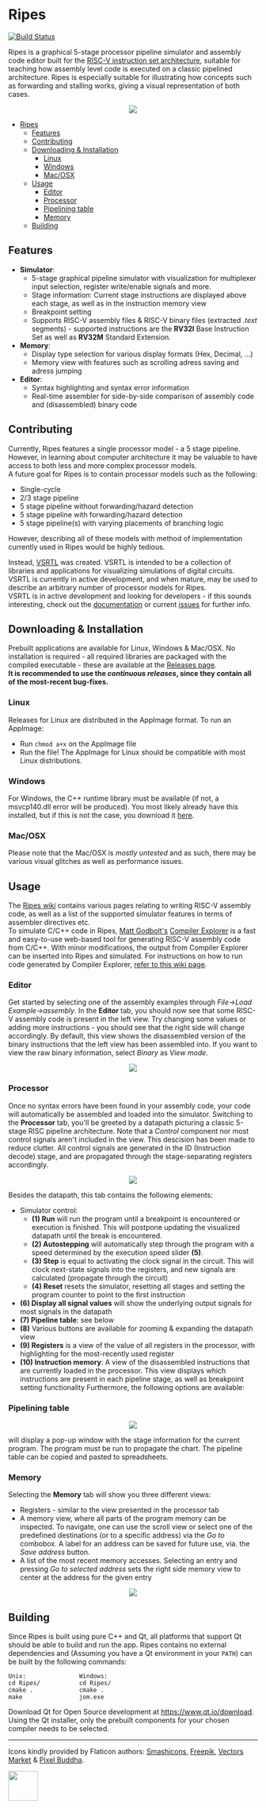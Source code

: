 # Ripes
[![Build Status](https://travis-ci.org/mortbopet/Ripes.svg?branch=master)](https://travis-ci.org/mortbopet/Ripes/)

Ripes is a graphical 5-stage processor pipeline simulator and assembly code editor built for the [RISC-V instruction set architecture](https://content.riscv.org/wp-content/uploads/2017/05/riscv-spec-v2.2.pdf), suitable for teaching how assembly level code is executed on a classic pipelined architecture. Ripes is especially suitable for illustrating how concepts such as forwarding and stalling works, giving a visual representation of both cases.
<p align="center">
    <img src="https://github.com/mortbopet/Ripes/blob/master/resources/animation.gif?raw=true" />
</p>

- [Ripes](#ripes)
  - [Features](#features)
  - [Contributing](#contributing)
  - [Downloading &amp; Installation](#downloading-amp-installation)
    - [Linux](#linux)
    - [Windows](#windows)
    - [Mac/OSX](#macosx)
  - [Usage](#usage)
    - [Editor](#editor)
    - [Processor](#processor)
    - [Pipelining table](#pipelining-table)
    - [Memory](#memory)
  - [Building](#building)

## Features
* **Simulator**:
  * 5-stage graphical pipeline simulator with visualization for multiplexer input selection, register write/enable signals and more.
  * Stage information: Current stage instructions are displayed above each stage, as well as in the instruction memory view
  * Breakpoint setting
  * Supports RISC-V assembly files & RISC-V binary files (extracted *.text* segments) - supported instructions are the **RV32I** Base Instruction Set as well as **RV32M** Standard Extension.
* **Memory**:
  * Display type selection for various display formats (Hex, Decimal, ...)
  * Memory view with features such as scrolling adress saving and adress jumping
* **Editor**:
  * Syntax highlighting and syntax error information
  * Real-time assembler for side-by-side comparison of assembly code and (disassembled) binary code

## Contributing
Currently, Ripes features a single processor model - a 5 stage pipeline. However, in learning about computer architecture it may be valuable to have access to both less and more complex processor models.  
A future goal for Ripes is to contain processor models such as the following:
* Single-cycle
* 2/3 stage pipeline
* 5 stage pipeline without forwarding/hazard detection
* 5 stage pipeline with forwarding/hazard detection
* 5 stage pipeline(s) with varying placements of branching logic

However, describing all of these models with method of implementation currently used in Ripes would be highly tedious.

Instead, [VSRTL](https://github.com/mortbopet/VSRTL) was created. VSRTL is intended to be a collection of libraries and applications for visualizing simulations of digital circuits. VSRTL is currently in active development, and when mature, may be used to describe an arbitrary number of processor models for Ripes.  
VSRTL is in active development and looking for developers - if this sounds interesting, check out the [documentation](https://github.com/mortbopet/VSRTL/tree/master/docs) or current [issues](https://github.com/mortbopet/VSRTL/issues) for further info.


## Downloading & Installation
Prebuilt applications are available for Linux, Windows & Mac/OSX. No installation is required - all required libraries are packaged with the compiled executable - these are available at the [Releases page](https://github.com/mortbopet/Ripes/releases).  
**It is recommended to use the *continuous releases*, since they contain all of the most-recent bug-fixes.**

### Linux
Releases for Linux are distributed in the AppImage format. To run an AppImage:
* Run `chmod a+x` on the AppImage file
* Run the file!
The AppImage for Linux should be compatible with most Linux distributions.

### Windows
For Windows, the C++ runtime library must be available (if not, a msvcp140.dll error will be produced). You most likely already have this installed, but if this is not the case, you download it [here](https://www.microsoft.com/en-us/download/details.aspx?id=48145).

### Mac/OSX
Please note that the Mac/OSX is *mostly untested* and as such, there may be various visual glitches as well as performance issues.

## Usage
The [Ripes wiki](https://github.com/mortbopet/Ripes/wiki) contains various pages relating to writing RISC-V assembly code, as well as a list of the supported simulator features in terms of assembler directives etc.  
To simulate C/C++ code in Ripes, [Matt Godbolt's](https://github.com/mattgodbolt) [Compiler Explorer](https://godbolt.org/) is a fast and easy-to-use web-based tool for generating RISC-V assembly code from C/C++. With minor modifications, the output from Compiler Explorer can be inserted into Ripes and simulated. For instructions on how to run code generated by Compiler Explorer, [refer to this wiki page](https://github.com/mortbopet/Ripes/wiki/Adapting-Compiler-Explorer-generated-RISC-V-assembly-code).

### Editor
Get started by selecting one of the assembly examples through *File->Load Example->assembly*. In the **Editor** tab, you should now see that some RISC-V assembly code is present in the left view.
Try changing some values or adding more instructions - you should see that the right side will change accordingly. By default, this view shows the disassembled version of the binary instructions that the left view has been assembled into.
If you want to view the raw binary information, select *Binary* as *View mode*.

<p align="center">
    <img src="https://github.com/mortbopet/Ripes/blob/master/resources/asmeditorpng.png?raw=true"/>
</p>

### Processor
Once no syntax errors have been found in your assembly code, your code will automatically be assembled and loaded into the simulator.
Switching to the **Processor** tab, you'll be greeted by a datapath picturing a classic 5-stage RISC pipeline architecture. Note that a *Control* component nor most control signals aren't included in the view. This descision has been made to reduce clutter. All control signals are generated in the ID (Instruction decode) stage, and are propagated through the stage-separating registers accordingly.

<p align="center">
    <img src="https://github.com/mortbopet/Ripes/blob/master/resources/processortab.png?raw=true"/>
</p>

Besides the datapath, this tab contains the following elements:
* Simulator control:
    * **(1) Run** will run the program until a breakpoint is encountered or execution is finished. This will postpone updating the visualized datapath until the break is encountered.
    * **(2) Autostepping** will automatically step through the program with a speed determined by the execution speed slider **(5)**. 
    * **(3) Step** is equal to activating the clock signal in the circuit. This will clock next-state signals into the registers, and new signals are calculated (propagate through the circuit)
    * **(4) Reset** resets the simulator, resetting all stages and setting the program counter to point to the first instruction
* **(6) Display all signal values** will show the underlying output signals for most signals in the datapath
* **(7) Pipeline table**: see below
* **(8)** Various buttons are available for zooming & expanding the datapath view
* **(9) Registers** is a view of the value of all registers in the processor, with highlighting for the most-recently used register
* **(10) Instruction memory**: A view of the disassembled instructions that are currently loaded in the processor. This view displays which instructions are present in each pipeline stage, as well as breakpoint setting functionality
Furthermore, the following options are available:

### Pipelining table 
<p align="center">
    <img src="https://github.com/mortbopet/Ripes/blob/master/resources/ptable.PNG?raw=true"/>
</p>
will display a pop-up window with the stage information for the current program. The program must be run to propagate the chart. The pipeline table can be copied and pasted to spreadsheets.

### Memory
Selecting the **Memory** tab will show you three different views:
* Registers - similar to the view presented in the processor tab
* A memory view, where all parts of the program memory can be inspected. To navigate, one can use the scroll view or select one of the predefined destinations (or to a specific address) via the *Go to* combobox. A label for an address can be saved for future use, via. the *Save address* button. 
* A list of the most recent memory accesses. Selecting an entry and pressing *Go to selected address* sets the right side memory view to center at the address for the given entry

<p align="center">
    <img src="https://github.com/mortbopet/Ripes/blob/master/resources/memorytab.png?raw=true"/>
</p>

## Building
Since Ripes is built using pure C++ and Qt, all platforms that support Qt should be able to build and run the app.
Ripes contains no external dependencies and (Assuming you have a Qt environment in your `PATH`) can be built by the following commands:
```
Unix:               Windows:
cd Ripes/           cd Ripes/
cmake .             cmake .
make                jom.exe
```
Download Qt for Open Source development at https://www.qt.io/download.
Using the Qt installer, only the prebuilt components for your chosen compiler needs to be selected.

---
Icons kindly provided by Flaticon authors: [Smashicons](https://www.flaticon.com/authors/smashicons), [Freepik](https://www.flaticon.com/authors/freepik), [Vectors Market](https://www.flaticon.com/authors/vectors-market) & [Pixel Buddha](https://www.flaticon.com/authors/pixel-buddha).

<a href="https://www.qt.io/">
    <img src="https://github.com/mortbopet/Ripes/blob/master/resources/QtIcon.png" width="60" height="60" />
</a>
